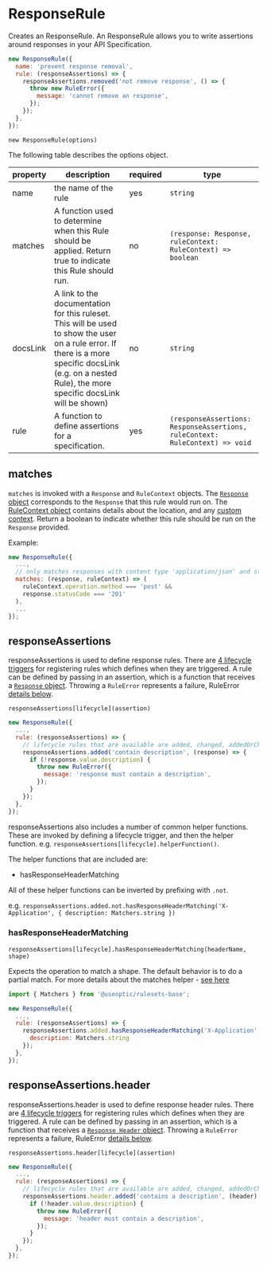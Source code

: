 # ResponseRule

Creates an ResponseRule. An ResponseRule allows you to write assertions around responses in your API Specification.

```javascript
new ResponseRule({
  name: 'prevent response removal',
  rule: (responseAssertions) => {
    responseAssertions.removed('not remove response', () => {
      throw new RuleError({
        message: 'cannot remove an response',
      });
    });
  },
});
```

`new ResponseRule(options)`

The following table describes the options object.

| property | description                                                                                                                                                                                               | required | type                                                                         |
| -------- | --------------------------------------------------------------------------------------------------------------------------------------------------------------------------------------------------------- | -------- | ---------------------------------------------------------------------------- |
| name     | the name of the rule                                                                                                                                                                                      | yes      | `string`                                                                     |
| matches  | A function used to determine when this Rule should be applied. Return true to indicate this Rule should run.                                                                                              | no       | `(response: Response, ruleContext: RuleContext) => boolean`              |
| docsLink | A link to the documentation for this ruleset. This will be used to show the user on a rule error. If there is a more specific docsLink (e.g. on a nested Rule), the more specific docsLink will be shown) | no       | `string`                                                                     |
| rule     | A function to define assertions for a specification.                                                                                                                                                      | yes      | `(responseAssertions: ResponseAssertions, ruleContext: RuleContext) => void` |

## matches

`matches` is invoked with a `Response` and `RuleContext` objects. The [`Response` object](./DataShapes.md#response) corresponds to the `Response` that this rule would run on. The [RuleContext object](./DataShapes.md#rulecontext) contains details about the location, and any [custom context](./Reference.md#custom-context). Return a boolean to indicate whether this rule should be run on the `Response` provided.

Example:

```javascript
new ResponseRule({
  ...,
  // only matches responses with content type 'application/json' and status code 201 in post operations
  matches: (response, ruleContext) => (
    ruleContext.operation.method === 'post' &&
    response.statusCode === '201'
  ),
  ...
});
```

## responseAssertions

responseAssertions is used to define response rules. There are [4 lifecycle triggers](./Reference.md#assertions) for registering rules which defines when they are triggered. A rule can be defined by passing in an assertion, which is a function that receives a [`Response` object](./DataShapes.md#response). Throwing a `RuleError` represents a failure, RuleError [details below](./Reference.md#rule-error).

`responseAssertions[lifecycle](assertion)`

```javascript
new ResponseRule({
  ...,
  rule: (responseAssertions) => {
    // lifecycle rules that are available are added, changed, addedOrChanged, requirement and removed
    responseAssertions.added('contain description', (response) => {
      if (!response.value.description) {
        throw new RuleError({
          message: 'response must contain a description',
        });
      }
    });
  },
});
```

responseAssertions also includes a number of common helper functions. These are invoked by defining a lifecycle trigger, and then the helper function. e.g. `responseAssertions[lifecycle].helperFunction()`.

The helper functions that are included are:

- hasResponseHeaderMatching

All of these helper functions can be inverted by prefixing with `.not`.

e.g. `responseAssertions.added.not.hasResponseHeaderMatching('X-Application', { description: Matchers.string })`

### hasResponseHeaderMatching

`responseAssertions[lifecycle].hasResponseHeaderMatching(headerName, shape)`

Expects the operation to match a shape. The default behavior is to do a partial match. For more details about the matches helper - [see here](./Reference.md#matcher-helpers)

```javascript
import { Matchers } from '@useoptic/rulesets-base';

new ResponseRule({
  ...,
  rule: (responseAssertions) => {
    responseAssertions.added.hasResponseHeaderMatching('X-Application', {
      description: Matchers.string
    });
  },
});
```

## responseAssertions.header

responseAssertions.header is used to define response header rules. There are [4 lifecycle triggers](./Reference.md#assertions) for registering rules which defines when they are triggered. A rule can be defined by passing in an assertion, which is a function that receives a [`Response Header` object](./DataShapes.md#responseheader). Throwing a `RuleError` represents a failure, RuleError [details below](./Reference.md#rule-error).

`responseAssertions.header[lifecycle](assertion)`

```javascript
new ResponseRule({
  ...,
  rule: (responseAssertions) => {
    // lifecycle rules that are available are added, changed, addedOrChanged, requirement and removed
    responseAssertions.header.added('contains a description', (header) => {
      if (!header.value.description) {
        throw new RuleError({
          message: 'header must contain a description',
        });
      }
    });
  },
});
```
